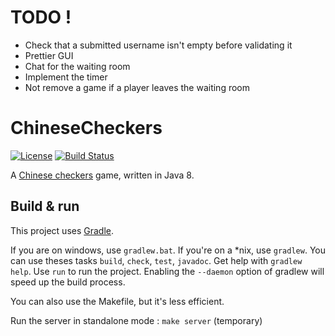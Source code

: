 # TODO !
- Check that a submitted username isn't empty before validating it
- Prettier GUI
- Chat for the waiting room
- Implement the timer
- Not remove a game if a player leaves the waiting room

# ChineseCheckers
[![License](http://img.shields.io/badge/License-MIT-brightgreen.svg)](LICENSE)
[![Build Status](https://travis-ci.org/CopyrightInfringement/ChineseCheckers.svg?branch=master)](https://travis-ci.org/CopyrightInfringement/ChineseCheckers)

A [Chinese checkers](https://en.wikipedia.org/wiki/Chinese_checkers) game, written in Java 8.

## Build & run
This project uses [Gradle](https://gradle.org/).  

If you are on windows, use `gradlew.bat`. If you're on a \*nix, use `gradlew`.
You can use theses tasks `build`, `check`, `test`, `javadoc`. Get help with `gradlew help`.
Use `run` to run the project. Enabling the `--daemon` option of gradlew will speed up the build process.

You can also use the Makefile, but it's less efficient.

Run the server in standalone mode : `make server` (temporary)
